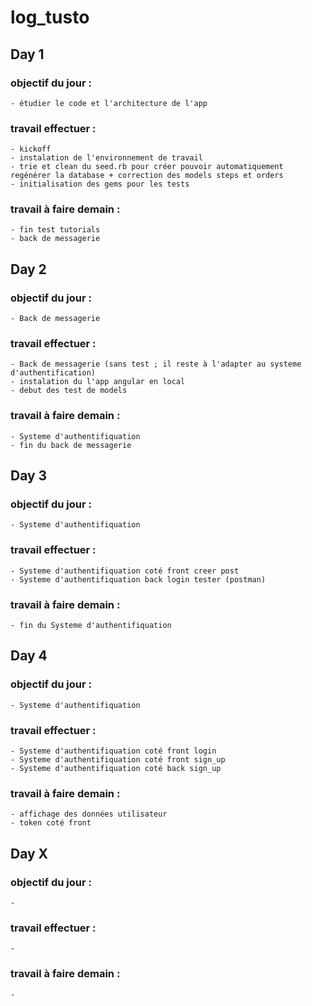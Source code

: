 # log_tusto

## Day 1

### objectif du jour :
    - étudier le code et l'architecture de l'app 
### travail effectuer :
    - kickoff
    - instalation de l'environnement de travail
    - trie et clean du seed.rb pour créer pouvoir automatiquement regénérer la database + correction des models steps et orders
    - initialisation des gems pour les tests
### travail à faire demain :
    - fin test tutorials
    - back de messagerie
    
## Day 2
### objectif du jour :
    - Back de messagerie
### travail effectuer :
    - Back de messagerie (sans test ; il reste à l'adapter au systeme d'authentification)
    - instalation du l'app angular en local 
    - debut des test de models
### travail à faire demain :
    - Systeme d'authentifiquation 
    - fin du back de messagerie

## Day 3
### objectif du jour :
    - Systeme d'authentifiquation
### travail effectuer :
    - Systeme d'authentifiquation coté front creer post
    - Systeme d'authentifiquation back login tester (postman)
### travail à faire demain :
    - fin du Systeme d'authentifiquation    
    
## Day 4
### objectif du jour :
    - Systeme d'authentifiquation
### travail effectuer :
    - Systeme d'authentifiquation coté front login
    - Systeme d'authentifiquation coté front sign_up
    - Systeme d'authentifiquation coté back sign_up
### travail à faire demain :
    - affichage des données utilisateur
    - token coté front
    
    


## Day X

### objectif du jour :
    - 
### travail effectuer :
    - 
### travail à faire demain :
    -
